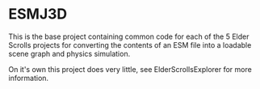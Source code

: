 
ESMJ3D
====

This is the base project containing common code for each of the 5 Elder Scrolls projects for converting the contents of an ESM file into a loadable scene graph and physics simulation. 

On it's own this project does very little, see ElderScrollsExplorer for more information.

